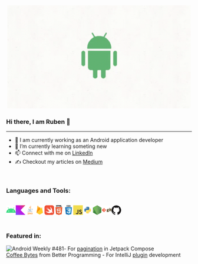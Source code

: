 <p align="center">
  <img src="https://github.com/rubenquadros/rubenquadros/blob/master/hi.gif?raw=true">
</p>

### Hi there, I am Ruben 👋 
---

- 🔭 I am currently working as an Android application developer
- 🌱 I’m currently learning someting new
- 📫 Connect with me on [LinkedIn][linkedin]
- ✍ Checkout my articles on [Medium][medium]
<br />

### Languages and Tools:

[<img align="left" alt="Visual Studio Code" width="26px" src="https://raw.githubusercontent.com/github/explore/80688e429a7d4ef2fca1e82350fe8e3517d3494d/topics/android/android.png" />][artisto]
[<img align="left" alt="Kotlin" width="26px" src="https://raw.githubusercontent.com/github/explore/80688e429a7d4ef2fca1e82350fe8e3517d3494d/topics/kotlin/kotlin.png" />][kotlinproject]
[<img align="left" alt="Java" width="26px" src="https://raw.githubusercontent.com/github/explore/80688e429a7d4ef2fca1e82350fe8e3517d3494d/topics/java/java.png" />][javaproject]
[<img align="left" alt="Firebase" width="26px" src="https://raw.githubusercontent.com/github/explore/80688e429a7d4ef2fca1e82350fe8e3517d3494d/topics/firebase/firebase.png" />][kotlinproject]
[<img align="left" alt="Swift" width="26px" src="https://raw.githubusercontent.com/github/explore/80688e429a7d4ef2fca1e82350fe8e3517d3494d/topics/swift/swift.png" />][swiftproject]
[<img align="left" alt="HTML5" width="26px" src="https://raw.githubusercontent.com/github/explore/80688e429a7d4ef2fca1e82350fe8e3517d3494d/topics/html/html.png" />][htmlproject]
[<img align="left" alt="CSS3" width="26px" src="https://raw.githubusercontent.com/github/explore/80688e429a7d4ef2fca1e82350fe8e3517d3494d/topics/css/css.png" />][htmlproject]
[<img align="left" alt="JavaScript" width="26px" src="https://raw.githubusercontent.com/github/explore/80688e429a7d4ef2fca1e82350fe8e3517d3494d/topics/javascript/javascript.png" />][htmlproject]
[<img align="left" alt="Python" width="26px" src="https://raw.githubusercontent.com/github/explore/80688e429a7d4ef2fca1e82350fe8e3517d3494d/topics/python/python.png" />][pythonproject]
[<img align="left" alt="Node.js" width="26px" src="https://raw.githubusercontent.com/github/explore/80688e429a7d4ef2fca1e82350fe8e3517d3494d/topics/nodejs/nodejs.png" />][nodeproject]
[<img align="left" alt="Git" width="26px" src="https://raw.githubusercontent.com/github/explore/80688e429a7d4ef2fca1e82350fe8e3517d3494d/topics/git/git.png" />][github]
[<img align="left" alt="GitHub" width="26px" src="https://raw.githubusercontent.com/github/explore/78df643247d429f6cc873026c0622819ad797942/topics/github/github.png" />][github]
<br />
<br />
---

### Featured in:

[<img align="left" alt="Android Weekly #481" src="https://androidweekly.net/issues/issue-481/badge" />][androidweekly481]- For [pagination][aw481medium] in Jetpack Compose
<br/>
[Coffee Bytes][coffeebytes19] from Better Programming - For IntelliJ [plugin][cb19] development



[linkedin]: https://in.linkedin.com/in/ruben-quadros-b87995173
[medium]: https://ruben-quadros.medium.com/
[kotlinproject]: https://github.com/rubenquadros/Automated-bartender-mobile-app
[javaproject]: https://github.com/rubenquadros/Dank-Memes
[swiftproject]: https://github.com/rubenquadros/Meme-Generator
[htmlproject]: https://github.com/rubenquadros/CON-IT
[pythonproject]: https://github.com/rubenquadros/Automated-bartender
[nodeproject]: https://github.com/rubenquadros/Automated-Bartender-NodeJS
[artisto]: https://github.com/rubenquadros/Artisto
[github]: https://github.com/rubenquadros/
[androidweekly481]: https://androidweekly.net/issues/issue-481
[aw481medium]: https://proandroiddev.com/learn-with-code-jetpack-compose-lists-and-pagination-part-1-545447c55cb2
[coffeebytes19]: https://betterprogramming.pub/plugin-play-ddceafb868eb
[cb19]: https://betterprogramming.pub/build-a-custom-intellij-code-inspection-plugin-c6973a6d3f3
